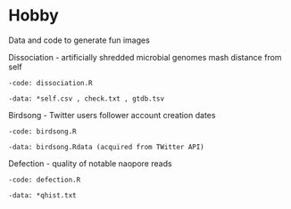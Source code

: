 # Hobby

Data and code to generate fun images




Dissociation - artificially shredded microbial genomes mash distance from self

    -code: dissociation.R

    -data: *self.csv , check.txt , gtdb.tsv

 
Birdsong - Twitter users follower account creation dates

    -code: birdsong.R

    -data: birdsong.Rdata (acquired from TWitter API)


Defection - quality of notable naopore reads

    -code: defection.R

    -data: *qhist.txt

